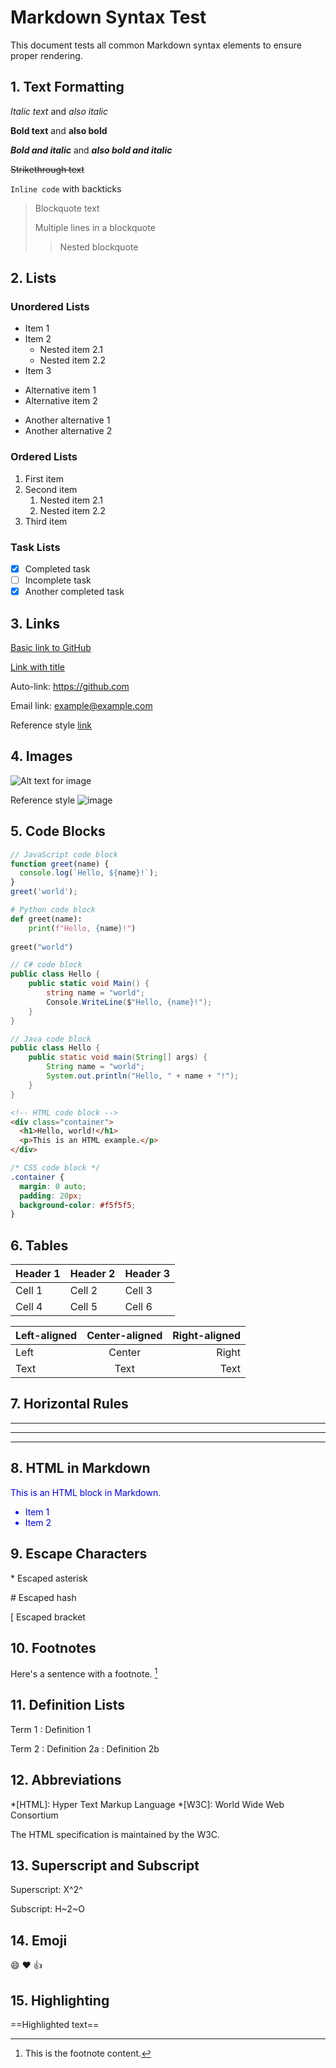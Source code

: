 
# Markdown Syntax Test

This document tests all common Markdown syntax elements to ensure proper rendering.

## 1. Text Formatting

*Italic text* and _also italic_

**Bold text** and __also bold__

***Bold and italic*** and ___also bold and italic___

~~Strikethrough text~~

`Inline code` with backticks

> Blockquote text
> 
> Multiple lines in a blockquote
> 
>> Nested blockquote

## 2. Lists

### Unordered Lists

* Item 1
* Item 2
  * Nested item 2.1
  * Nested item 2.2
* Item 3

- Alternative item 1
- Alternative item 2

+ Another alternative 1
+ Another alternative 2

### Ordered Lists

1. First item
2. Second item
   1. Nested item 2.1
   2. Nested item 2.2
3. Third item

### Task Lists

- [x] Completed task
- [ ] Incomplete task
- [x] Another completed task

## 3. Links

[Basic link to GitHub](https://github.com)

[Link with title](https://github.com "GitHub's Homepage")

Auto-link: <https://github.com>

Email link: <example@example.com>

Reference style [link][1]

[1]: https://github.com "GitHub"

## 4. Images

![Alt text for image](https://via.placeholder.com/150 "Image title")

Reference style ![image][img1]

[img1]: https://via.placeholder.com/150 "A placeholder image"

## 5. Code Blocks

```javascript
// JavaScript code block
function greet(name) {
  console.log(`Hello, ${name}!`);
}
greet('world');
```

```python
# Python code block
def greet(name):
    print(f"Hello, {name}!")
    
greet("world")
```

```csharp
// C# code block
public class Hello {
    public static void Main() {
        string name = "world";
        Console.WriteLine($"Hello, {name}!");
    }
}
```

```java
// Java code block
public class Hello {
    public static void main(String[] args) {
        String name = "world";
        System.out.println("Hello, " + name + "!");
    }
}
```

```html
<!-- HTML code block -->
<div class="container">
  <h1>Hello, world!</h1>
  <p>This is an HTML example.</p>
</div>
```

```css
/* CSS code block */
.container {
  margin: 0 auto;
  padding: 20px;
  background-color: #f5f5f5;
}
```

## 6. Tables

| Header 1 | Header 2 | Header 3 |
|----------|----------|----------|
| Cell 1   | Cell 2   | Cell 3   |
| Cell 4   | Cell 5   | Cell 6   |

| Left-aligned | Center-aligned | Right-aligned |
|:-------------|:--------------:|-------------:|
| Left         | Center         | Right        |
| Text         | Text           | Text         |

## 7. Horizontal Rules

---

***

___

## 8. HTML in Markdown

<div style="color: blue;">
  <p>This is an HTML block in Markdown.</p>
  <ul>
    <li>Item 1</li>
    <li>Item 2</li>
  </ul>
</div>

## 9. Escape Characters

\* Escaped asterisk

\# Escaped hash

\[ Escaped bracket

## 10. Footnotes

Here's a sentence with a footnote. [^1]

[^1]: This is the footnote content.

## 11. Definition Lists

Term 1
: Definition 1

Term 2
: Definition 2a
: Definition 2b

## 12. Abbreviations

*[HTML]: Hyper Text Markup Language
*[W3C]: World Wide Web Consortium

The HTML specification is maintained by the W3C.

## 13. Superscript and Subscript

Superscript: X^2^

Subscript: H~2~O

## 14. Emoji

:smile: :heart: :thumbsup:

## 15. Highlighting

==Highlighted text==
